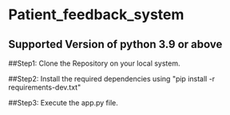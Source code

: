 # Patient_feedback_system

## Supported Version of python 3.9 or above


 ##Step1: Clone the Repository on your local system.
 
 ##Step2: Install the required dependencies using "pip install -r requirements-dev.txt"

 ##Step3: Execute the app.py file.
